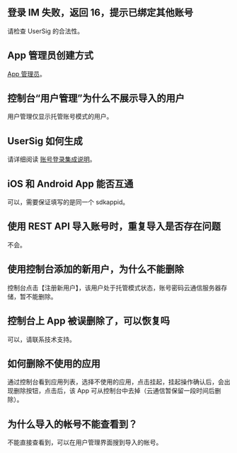 ## 登录 IM 失败，返回 16，提示已绑定其他账号

请检查 UserSig 的合法性。

## App 管理员创建方式

[App 管理员](/doc/product/269/账号登录集成说明#app.E7.AE.A1.E7.90.86.E5.91.98)。

## 控制台“用户管理”为什么不展示导入的用户

用户管理仅显示托管账号模式的用户。

## UserSig 如何生成

请详细阅读 [账号登录集成说明](/doc/product/269/账号登录集成说明)。

## iOS 和 Android App 能否互通

可以，需要保证填写的是同一个 sdkappid。

## 使用 REST API 导入账号时，重复导入是否存在问题

不会。

## 使用控制台添加的新用户，为什么不能删除

控制台点击【注册新用户】，该用户处于托管模式状态，账号密码云通信服务器存储，暂不能删除。

## 控制台上 App 被误删除了，可以恢复吗

可以，请联系技术支持。

## 如何删除不使用的应用

通过控制台看到应用列表，选择不使用的应用，点击挂起，挂起操作确认后，会出现删除按钮，点击后，该 App 可从控制台中去掉（云通信暂保留一段时间后删除）。

## 为什么导入的帐号不能查看到？

不能直接查看到，可以在用户管理界面搜到导入的帐号。
